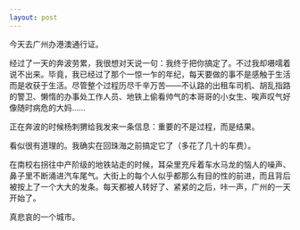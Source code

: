 ```yaml
---
layout: post
---
```

今天去广州办港澳通行证。

经过了一天的奔波劳累，我很想对天说一句：我终于把你搞定了。不过我却嗫嚅着说不出来。毕竟，我已经过了那个一惊一乍的年纪，每天要做的事不是感触于生活而是收获于生活。尽管整个过程历尽千辛万苦——不认路的出租车司机、胡乱指路的警卫、懒惰的办事处工作人员、地铁上偷看帅气的本哥哥的小女生、唉声叹气好像随时病危的大妈……

正在奔波的时候杨刺猬给我发来一条信息：重要的不是过程，而是结果。
  
看似很有道理的。我确实在回珠海之前搞定它了（多花了几十的车费）。

在南校右拐往中产阶级的地铁站走的时候，耳朵里充斥着车水马龙的恼人的噪声、鼻子里不断涌进汽车尾气。大街上的每个人似乎都那么有目的性的前进，而且背后被按上了一个大大的发条。每天都被人转好了、紧紧的之后，咔一声，广州的一天开始了。
  
真悲哀的一个城市。